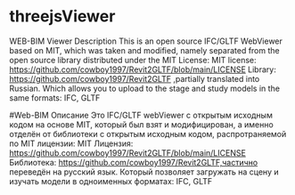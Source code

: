 # threejsViewer
WEB-BIM Viewer
Description
This is an open source IFC/GLTF WebViewer based on MIT, which was taken and modified, namely separated from the open source library distributed under the MIT License:
MIT license: https://github.com/cowboy1997/Revit2GLTF/blob/main/LICENSE
Library: https://github.com/cowboy1997/Revit2GLTF ,partially translated into Russian.
Which allows you to upload to the stage and study models in the same formats: IFC, GLTF

#Web-BIM
Описание
Это IFC/GLTF webViewer с открытым исходным кодом на основе MIT, который был взят и модифицирован, а именно отделён от библиотеки  с открытым исходным кодом, распротраняемой по MIT лицензии: 
MIT Лицензия: https://github.com/cowboy1997/Revit2GLTF/blob/main/LICENSE
Библиотека: https://github.com/cowboy1997/Revit2GLTF,частично переведён на русский язык.
Который позволяет загружать на сцену и изучать модели в одноименных форматах: IFC, GLTF
